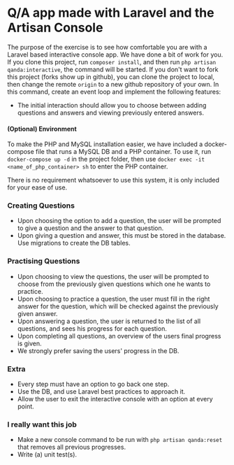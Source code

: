 # Q/A app made with Laravel and the Artisan Console

The purpose of the exercise is to see how comfortable you are with a Laravel based interactive console app. We have done a bit of work for you. If you clone this project, run `composer install`, and then run `php artisan qanda:interactive`, the command will be started. If you don't want to fork this project (forks show up in github), you can clone the project to local, then change the remote `origin` to a new github repository of your own. In this command, create an event loop and implement the following features:

- The initial interaction should allow you to choose between adding questions and answers and viewing previously entered answers.

#### (Optional) Environment
To make the PHP and MySQL installation easier, we have included a docker-compose file that runs a
MySQL DB and a PHP container. To use it, run `docker-compose up -d` in the project folder, then use
`docker exec -it <name_of_php_container> sh` to enter the PHP container.

There is no requirement whatsoever to use this system, it is only included for your ease of use.

### Creating Questions
- Upon choosing the option to add a question, the user will be prompted to give a question and the answer to that question.
- Upon giving a question and answer, this must be stored in the database. Use migrations to create the DB tables.

### Practising Questions
- Upon choosing to view the questions, the user will be prompted to choose from the previously given questions which one he wants to practice.
- Upon choosing to practice a question, the user must fill in the right answer for the question, which will be checked against the previously given answer.
- Upon answering a question, the user is returned to the list of all questions, and sees his progress for each question.
- Upon completing all questions, an overview of the users final progress is given.
- We strongly prefer saving the users' progress in the DB.

### Extra
- Every step must have an option to go back one step.
- Use the DB, and use Laravel best practices to approach it.
- Allow the user to exit the interactive console with an option at every point.

### I really want this job
- Make a new console command to be run with `php artisan qanda:reset` that removes all previous progresses.
- Write (a) unit test(s).

